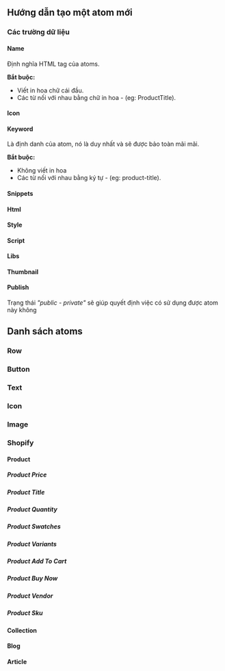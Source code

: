 ## Hướng dẫn tạo một atom mới

### Các trường dữ liệu

#### Name

Định nghĩa HTML tag của atoms.

<strong>Bắt buộc:</strong>
- Viết in hoa chữ cái đầu.
- Các từ nối với nhau bằng chữ in hoa - (eg: ProductTitle).

#### Icon
#### Keyword

Là định danh của atom, nó là duy nhất và sẽ được bảo toàn mãi mãi.

<strong>Bắt buộc:</strong>
- Không viết in hoa
- Các từ nối với nhau bằng ký tự - (eg: product-title).

#### Snippets

#### Html

#### Style

#### Script

#### Libs

#### Thumbnail

#### Publish

Trạng thái *"public - private"* sẽ giúp quyết định việc có sử dụng được atom này không

## Danh sách atoms

### Row

### Button

### Text

### Icon

### Image

### Shopify

#### Product

##### Product Price

##### Product Title

##### Product Quantity

##### Product Swatches

##### Product Variants

##### Product Add To Cart

##### Product Buy Now

##### Product Vendor

##### Product Sku

#### Collection

#### Blog

#### Article

